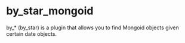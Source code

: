 by_star_mongoid
===============

by_* (by_star) is a plugin that allows you to find Mongoid objects given certain date objects.